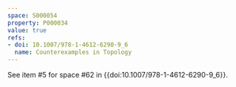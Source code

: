 ```yaml
---
space: S000054
property: P000034
value: true
refs:
- doi: 10.1007/978-1-4612-6290-9_6
  name: Counterexamples in Topology
---
```


See item #5 for space #62 in {{doi:10.1007/978-1-4612-6290-9_6}}.
